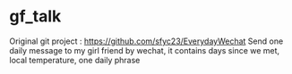# gf_talk
Original git project : https://github.com/sfyc23/EverydayWechat
Send one daily message to my girl friend by wechat, it contains days since we met, local temperature, one daily phrase

